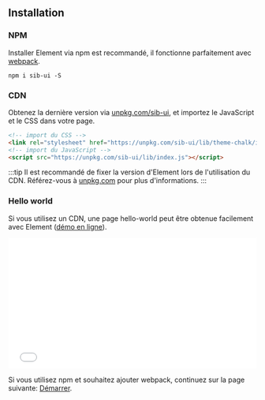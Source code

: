 ## Installation

### NPM

Installer Element via npm est recommandé, il fonctionne parfaitement avec [webpack](https://webpack.js.org/).

```shell
npm i sib-ui -S
```

### CDN

Obtenez la dernière version via [unpkg.com/sib-ui](https://unpkg.com/sib-ui/), et importez le JavaScript et le CSS dans votre page.

```html
<!-- import du CSS -->
<link rel="stylesheet" href="https://unpkg.com/sib-ui/lib/theme-chalk/index.css">
<!-- import du JavaScript -->
<script src="https://unpkg.com/sib-ui/lib/index.js"></script>
```

:::tip
Il est recommandé de fixer la version d'Element lors de l'utilisation du CDN. Référez-vous à  [unpkg.com](https://unpkg.com) pour plus d'informations.
:::

### Hello world

Si vous utilisez un CDN, une page hello-world peut être obtenue facilement avec Element ([démo en ligne](https://codepen.io/ziyoung/pen/rRKYpd)).

<iframe height="265" style="width: 100%;" scrolling="no" title="Element demo" src="//codepen.io/ziyoung/embed/rRKYpd/?height=265&theme-id=light&default-tab=html" frameborder="no" allowtransparency="true" allowfullscreen="true">
  See the Pen <a href='https://codepen.io/ziyoung/pen/rRKYpd/'>Element demo</a> by hetech
  (<a href='https://codepen.io/ziyoung'>@ziyoung</a>) on <a href='https://codepen.io'>CodePen</a>.
</iframe>

Si vous utilisez npm et souhaitez ajouter webpack, continuez sur la page suivante: [Démarrer](/#/fr-FR/component/quickstart).
